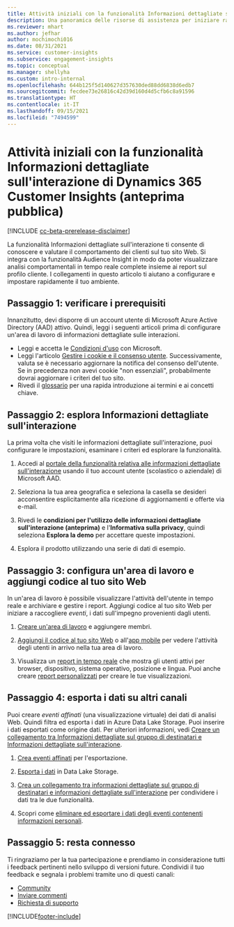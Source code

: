 ```yaml
---
title: Attività iniziali con la funzionalità Informazioni dettagliate sull'interazione
description: Una panoramica delle risorse di assistenza per iniziare rapidamente l'utilizzo.
ms.reviewer: mhart
ms.author: jefhar
author: mochimochi016
ms.date: 08/31/2021
ms.service: customer-insights
ms.subservice: engagement-insights
ms.topic: conceptual
ms.manager: shellyha
ms.custom: intro-internal
ms.openlocfilehash: 644b125f5d140627d357630ded88dd6838d6edb7
ms.sourcegitcommit: fecdee73e26816c42d39d160d4d5cfb6c8a91596
ms.translationtype: HT
ms.contentlocale: it-IT
ms.lasthandoff: 09/15/2021
ms.locfileid: "7494599"
---
```

# <a name="get-started-with-dynamics-365-customer-insights-engagement-insights-capability-public-preview"></a>Attività iniziali con la funzionalità Informazioni dettagliate sull'interazione di Dynamics 365 Customer Insights (anteprima pubblica)

[!INCLUDE [cc-beta-prerelease-disclaimer](includes/cc-beta-prerelease-disclaimer.md)]

La funzionalità Informazioni dettagliate sull'interazione ti consente di conoscere e valutare il comportamento dei clienti sul tuo sito Web. Si integra con la funzionalità Audience Insight in modo da poter visualizzare analisi comportamentali in tempo reale complete insieme ai report sul profilo cliente. I collegamenti in questo articolo ti aiutano a configurare e impostare rapidamente il tuo ambiente.

## <a name="step-1-review-prerequisites"></a>Passaggio 1: verificare i prerequisiti

Innanzitutto, devi disporre di un account utente di Microsoft Azure Active Directory (AAD) attivo. Quindi, leggi i seguenti articoli prima di configurare un'area di lavoro di informazioni dettagliate sulle interazioni.

- Leggi e accetta le [Condizioni d'uso](terms-of-service.md) con Microsoft.  
- Leggi l'articolo [Gestire i cookie e il consenso utente](user-consent-storage.md). Successivamente, valuta se è necessario aggiornare la notifica del consenso dell'utente. Se in precedenza non avevi cookie "non essenziali", probabilmente dovrai aggiornare i criteri del tuo sito.
- Rivedi il [glossario](glossary.md) per una rapida introduzione ai termini e ai concetti chiave.

## <a name="step-2-explore-engagement-insights"></a>Passaggio 2: esplora Informazioni dettagliate sull'interazione

La prima volta che visiti le informazioni dettagliate sull'interazione, puoi configurare le impostazioni, esaminare i criteri ed esplorare la funzionalità.

1. Accedi al [portale della funzionalità relativa alle informazioni dettagliate sull'interazione](https://home.ci.ai.dynamics.com/app/engagement-insights) usando il tuo account utente (scolastico o aziendale) di Microsoft AAD.

1. Seleziona la tua area geografica e seleziona la casella se desideri acconsentire esplicitamente alla ricezione di aggiornamenti e offerte via e-mail.

1. Rivedi le **condizioni per l'utilizzo delle informazioni dettagliate sull'interazione (anteprima)** e l'**Informativa sulla privacy**, quindi seleziona **Esplora la demo** per accettare queste impostazioni.

1. Esplora il prodotto utilizzando una serie di dati di esempio.

##  <a name="step-3-set-up-a-workspace-and-add-code-to-your-website"></a>Passaggio 3: configura un'area di lavoro e aggiungi codice al tuo sito Web

In un'area di lavoro è possibile visualizzare l'attività dell'utente in tempo reale e archiviare e gestire i report. Aggiungi codice al tuo sito Web per iniziare a raccogliere *eventi*, i dati sull'impegno provenienti dagli utenti.

1. [Creare un'area di lavoro](create-workspace.md) e aggiungere membri.

1. [Aggiungi il codice al tuo sito Web](instrument-website.md) o all'[app mobile](developer-resources.md#capture-events-from-mobile-apps) per vedere l'attività degli utenti in arrivo nella tua area di lavoro.

1. Visualizza un [report in tempo reale](view-reports.md) che mostra gli utenti attivi per browser, dispositivo, sistema operativo, posizione e lingua. Puoi anche creare [report personalizzati](custom-reports.md) per creare le tue visualizzazioni.
    
## <a name="step-4-export-data-to-other-channels"></a>Passaggio 4: esporta i dati su altri canali

Puoi creare *eventi affinati* (una visualizzazione virtuale) dei dati di analisi Web. Quindi filtra ed esporta i dati in Azure Data Lake Storage. Puoi inserire i dati esportati come origine dati. Per ulteriori informazioni, vedi [Creare un collegamento tra Informazioni dettagliate sul gruppo di destinatari e Informazioni dettagliate sull'interazione](integrate-audience-insights-engagement-insights.md).

1. [Crea eventi affinati](refined-events.md) per l'esportazione.

1. [Esporta i dati](export-events.md) in Data Lake Storage.

1. [Crea un collegamento tra informazioni dettagliate sul gruppo di destinatari e informazioni dettagliate sull'interazione](integrate-audience-insights-engagement-insights.md) per condividere i dati tra le due funzionalità.

1. Scopri come [eliminare ed esportare i dati degli eventi contenenti informazioni personali](delete-export-personal-data.md).
 
## <a name="step-5-stay-connected"></a>Passaggio 5: resta connesso

Ti ringraziamo per la tua partecipazione e prendiamo in considerazione tutti i feedback pertinenti nello sviluppo di versioni future. Condividi il tuo feedback e segnala i problemi tramite uno di questi canali:
- [Community](https://go.microsoft.com/fwlink/?linkid=2141648)
- [Inviare commenti](https://go.microsoft.com/fwlink/?linkid=2143222)
- [Richiesta di supporto](https://go.microsoft.com/fwlink/?linkid=2145734) 


[!INCLUDE[footer-include](../includes/footer-banner.md)]
